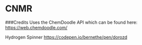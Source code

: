 # CNMR
###Credits
Uses the ChemDoodle API which can be found here: https://web.chemdoodle.com/

Hydrogen Spinner
https://codepen.io/bernethe/pen/dorozd